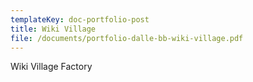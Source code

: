 ```yaml
---
templateKey: doc-portfolio-post
title: Wiki Village
file: /documents/portfolio-dalle-bb-wiki-village.pdf
---
```

W﻿iki Village Factory